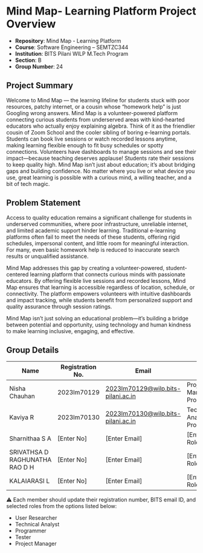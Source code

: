 # Mind Map- Learning Platform Project Overview

- **Repository**: Mind Map - Learning Platform  
- **Course**: Software Engineering – SEMTZC344 
- **Institution**: BITS Pilani WILP M.Tech Program  
- **Section**: B
- **Group Number**: 24

## Project Summary
Welcome to Mind Map — the learning lifeline for students stuck with poor resources, patchy internet, or a cousin whose “homework help” is just Googling wrong answers.
Mind Map is a volunteer-powered platform connecting curious students from underserved areas with kind-hearted educators who actually enjoy explaining algebra. Think of it as the friendlier cousin of Zoom School and the cooler sibling of boring e-learning portals. Students can book live sessions or watch recorded lessons anytime, making learning flexible enough to fit busy schedules or spotty connections.
Volunteers have dashboards to manage sessions and see their impact—because teaching deserves applause! Students rate their sessions to keep quality high.
Mind Map isn’t just about education; it’s about bridging gaps and building confidence. No matter where you live or what device you use, great learning is possible with a curious mind, a willing teacher, and a bit of tech magic.

## Problem Statement
Access to quality education remains a significant challenge for students in underserved communities, where poor infrastructure, unreliable internet, and limited academic support hinder learning. Traditional e-learning platforms often fail to meet the needs of these students, offering rigid schedules, impersonal content, and little room for meaningful interaction. For many, even basic homework help is reduced to inaccurate search results or unqualified assistance.

Mind Map addresses this gap by creating a volunteer-powered, student-centered learning platform that connects curious minds with passionate educators. By offering flexible live sessions and recorded lessons, Mind Map ensures that learning is accessible regardless of location, schedule, or connectivity. The platform empowers volunteers with intuitive dashboards and impact tracking, while students benefit from personalized support and quality assurance through session ratings.

Mind Map isn’t just solving an educational problem—it’s building a bridge between potential and opportunity, using technology and human kindness to make learning inclusive, engaging, and effective.

## Group Details

| Name             | Registration No. | Email              | Roles                        |
|------------------|------------------|---------------------|-------------------------------|
| Nisha Chauhan    | 2023lm70129      | 2023lm70129@wilp.bits-pilani.ac.in | Project Manager & Programmer  |
| Kaviya R         | 2023lm70130      | 2023lm70130@wilp.bits-pilani.ac.in      | Technical Analyst & Programmer    |
| Sharnithaa S A   | [Enter No]       | [Enter Email]       | [Enter Roles]                 |
| SRIVATHSA D RAGHUNATHA RAO D H | [Enter No] | [Enter Email] | [Enter Roles]                 |
| KALAIARASI L     | [Enter No]       | [Enter Email]       | [Enter Roles]                 |

⚠️ Each member should update their registration number, BITS email ID, and selected roles from the options listed below:

- User Researcher
- Technical Analyst
- Programmer
- Tester
- Project Manager
